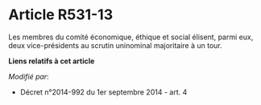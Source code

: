 # Article R531-13

Les membres du comité économique, éthique et social élisent, parmi eux,       deux vice-présidents au scrutin uninominal
majoritaire à un tour.

**Liens relatifs à cet article**

_Modifié par_:

  - Décret n°2014-992 du 1er septembre 2014 - art. 4
